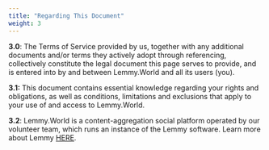 ```yaml
---
title: "Regarding This Document"
weight: 3
---
```



**3.0**: The Terms of Service provided by us, together with any additional documents and/or terms they actively adopt through referencing, collectively constitute the legal document this page serves to provide, and is entered into by and between Lemmy.World and all its users (you).

**3.1:** This document contains essential knowledge regarding your rights and obligations, as well as conditions, limitations and exclusions that apply to your use of and access to Lemmy.World.

**3.2**: Lemmy.World is a content-aggregation social platform operated by our volunteer team, which runs an instance of the Lemmy software. Learn more about Lemmy [HERE](https://en.wikipedia.org/wiki/Lemmy_(social_network)).

